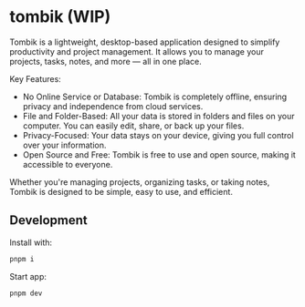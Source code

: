 # tombik (WIP)

Tombik is a lightweight, desktop-based application designed to simplify productivity and project management. It allows you to manage your projects, tasks, notes, and more — all in one place.

Key Features:

- No Online Service or Database: Tombik is completely offline, ensuring privacy and independence from cloud services.
- File and Folder-Based: All your data is stored in folders and files on your computer. You can easily edit, share, or back up your files.
- Privacy-Focused: Your data stays on your device, giving you full control over your information.
- Open Source and Free: Tombik is free to use and open source, making it accessible to everyone.

Whether you're managing projects, organizing tasks, or taking notes, Tombik is designed to be simple, easy to use, and efficient.

## Development

Install with:

```bash
pnpm i
```

Start app:

```bash
pnpm dev
```
